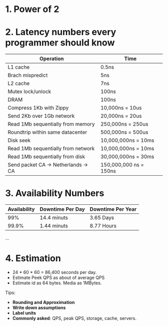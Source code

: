 # 1. Power of 2

# 2. Latency numbers every programmer should know

| Operation | Time |
|-----------|------|
| L1 cache | 0.5ns | 
| Brach mispredict | 5ns |
| L2 cache | 7ns |
| Mutex lock/unlock | 100ns |
| DRAM | 100ns |
| Compress 1Kb with Zippy | 10,000ns = 10us |
| Send 2Kb over 1Gb network | 20,000ns = 20us |
| Read 1Mb sequentially from memory | 250,000ns = 250us |
| Roundtrip within same datacenter | 500,000ns = 500us |
| Disk seek | 10,000,000ns = 10ms |
| Read 1Mb sequentially from network | 10,000,000ns = 10ms |
| Read 1Mb sequentially from disk | 30,000,000ns = 30ms |
| Send packet CA -&gt; Netherlands -&gt; CA | 150,000,000 ns = 150ns |

# 3. Availability Numbers
| Availability | Downtime Per Day | Downtime Per Year |
|-----------|------|------|
| 99% | 14.4 minuts | 3.65 Days|
| 99.9% | 1.44 minuts | 8.77 Hours|
...

# 4. Estimation
- 24 * 60 * 60 = 86,400 seconds per day.
- Estimate Peek QPS as about of average QPS
- Estimate id as 64 bytes. Media as 1MBytes.

Tips:
- **Rounding and Approximation**
- **Write down assumptions**
- **Label units**
- **Commonly asked**: QPS, peak QPS, storage, cache, servers.

